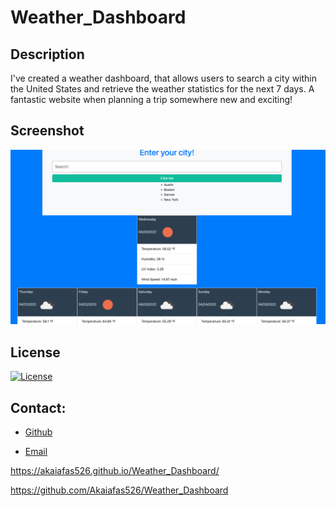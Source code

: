 # Weather_Dashboard

## Description
I've created a weather dashboard, that allows users to search a city within the United States and retrieve the weather statistics for the next 7 days. A fantastic website when planning a trip somewhere new and exciting!


## Screenshot
![image](./Assets/images/weatherdashboard.png)


## License
[![License](https://img.shields.io/badge/License-Apache_2.0-blue.svg)](https://opensource.org/licenses/Apache-2.0)


## Contact:
+ [Github](https://github.com/Akaiafas526)

+ [Email](akaiafas526@gmail.com)

https://akaiafas526.github.io/Weather_Dashboard/

https://github.com/Akaiafas526/Weather_Dashboard
